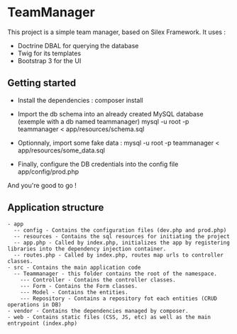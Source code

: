 # TeamManager

This project is a simple team manager, based on Silex Framework.
It uses : 
* Doctrine DBAL for querying the database
* Twig for its templates
* Bootstrap 3 for the UI

Getting started
---------------
* Install the dependencies :
    composer install

* Import the db schema into an already created MySQL database (exemple with a db named teammanager)
    mysql -u root -p teammanager < app/resources/schema.sql
 
* Optionnaly, import some fake data :
    mysql -u root -p teammanager < app/resources/some_data.sql
 
* Finally, configure the DB credentials into the config file 
    app/config/prod.php

 
And you're good to go !

Application structure
---------------------
    - app
      -- config - Contains the configuration files (dev.php and prod.php)
      -- resources - Contains the sql resources for initiating the project
      -- app.php - Called by index.php, initializes the app by registering libraries into the dependency injection container.
      -- routes.php - Called by index.php, routes map urls to controller classes.
    - src - Contains the main application code
      -- Teammanager - this folder contains the root of the namespace.
        --- Controller - Contains the controller classes.
        --- Form - Contains the Form classes.
        --- Model - Contains the entities.
        --- Repository - Contains a repository fot each entities (CRUD operations in DB)
    - vendor - Contains the dependencies managed by composer.
    - web - Contains static files (CSS, JS, etc) as well as the main entrypoint (index.php)
    
    


